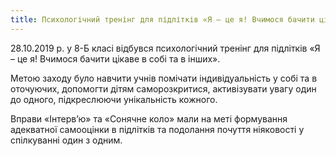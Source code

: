 ```yaml
---
title: Психологічний тренінг для підлітків «Я – це я! Вчимося бачити цікаве в собі та в інших»
---
```


28.10.2019 р. у 8-Б класі відбувся психологічний тренінг для підлітків «Я – це я! Вчимося бачити цікаве в собі та в інших».

Метою заходу було навчити учнів помічати індивідуальність у собі та в оточуючих, допомогти дітям саморозкритися, активізувати увагу один до одного, підкреслюючи унікальність кожного.

Вправи «Інтерв’ю» та «Сонячне коло» мали на меті формування адекватної самооцінки в підлітків та подолання почуття ніяковості у спілкуванні один з одним.

<slideshow></slideshow>
